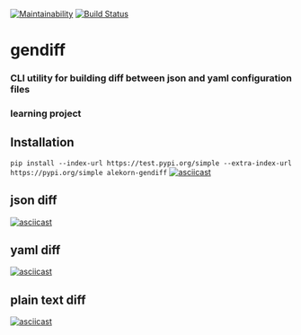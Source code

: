 [![Maintainability](https://api.codeclimate.com/v1/badges/c44810bfbc721c6b4f84/maintainability)](https://codeclimate.com/github/alekorn/python-project-lvl2/maintainability)
[![Build Status](https://travis-ci.org/alekorn/python-project-lvl2.svg?branch=master)](https://travis-ci.org/alekorn/python-project-lvl2)
# gendiff
### CLI utility for building diff between json and yaml configuration files
### learning project
## Installation
```pip install --index-url https://test.pypi.org/simple --extra-index-url https://pypi.org/simple alekorn-gendiff```
[![asciicast](https://asciinema.org/a/BZdoAfpeQvyuMGmQNifQzIjHF.svg)](https://asciinema.org/a/BZdoAfpeQvyuMGmQNifQzIjHF)
## json diff
[![asciicast](https://asciinema.org/a/GaXVH7DhR5PmogQs0lghlDc7G.svg)](https://asciinema.org/a/GaXVH7DhR5PmogQs0lghlDc7G)
## yaml diff
[![asciicast](https://asciinema.org/a/hUpHLwKaLkm7y1nuBEmibRYNB.svg)](https://asciinema.org/a/hUpHLwKaLkm7y1nuBEmibRYNB)
## plain text diff
[![asciicast](https://asciinema.org/a/EuhBCx2k6LCgHrr49CXHSE0GV.svg)](https://asciinema.org/a/EuhBCx2k6LCgHrr49CXHSE0GV)
